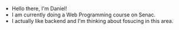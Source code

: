 - Hello there, I'm Daniel!
- I am currently doing a Web Programming course on Senac.
- I actually like backend and I'm thinking about fosucing in this area.
<!---
danlmcosta/danlmcosta is a ✨ special ✨ repository because its `README.md` (this file) appears on your GitHub profile.
You can click the Preview link to take a look at your changes.
--->

